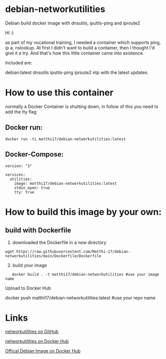 # debian-networkutilities
Debian build docker image with dnsutils, iputils-ping and iproute2

Hi :)

as part of my vocational training, I needed a container which supports ping, ip a, nslookup. At first I didn't want to build a container, then I thought I'd give it a try. And that's how this little container came into existence.

Included are:

debian:latest
dnsutils
iputils-ping
iproute2
ntp
with the latest updates. 

# How to use this container

normally a Docker Container is shutting down, in follow of this you need to add the tty flag

## Docker run:

```
docker run -ti matthi17/debian-networkutilities:latest

```

## Docker-Compose:

```
version: "3"

services:
  utilities:
    image: matthi17/debian-networkutilities:latest
    stdin_open: true 
    tty: true        

```

# How to build this image by your own:

## build with Dockerfile


1. downloaded the Dockerfile in a new directory

```
wget https://raw.githubusercontent.com/Matthi-17/debian-networkutilities/main/Dockerfile/Dockerfile

```

2. build your image

```
   docker build . -t matthi17/debian-networkutilities #use your image name

```

Upload to Docker Hub

docker push matthi17/debian-networkutilities:latest #use your repo name

# Links

[networkutilities on GitHub](https://github.com/Matthi-17/debian-networkutilities "Project on GitHub")

[networkutilities on Docker Hub](https://hub.docker.com/r/matthi17/debian-networkutilities "Project on Docker Hub")

[Offical Debian Image on Docker Hub](https://hub.docker.com/_/debian "Debian on Docker Hub")

